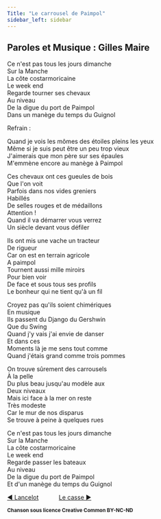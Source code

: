 ```yaml
---
Title: "Le carrousel de Paimpol"
sidebar_left: sidebar
---
```


##  Paroles et Musique : Gilles Maire
  
  
  
  
Ce n'est pas tous les jours dimanche  
Sur la Manche  
La côte costarmoricaine  
Le week end  
Regarde tourner ses chevaux  
Au niveau  
De la digue du port de Paimpol  
Dans un manège du temps du Guignol  
  
Refrain :  
  
Quand je vois les mômes des étoiles pleins les yeux  
Même si je suis peut être un peu trop vieux  
J'aimerais que mon père sur ses épaules  
M'emmène encore au manège à Paimpol  
  
  
Ces chevaux ont ces gueules de bois  
Que l'on voit  
Parfois dans nos vides greniers  
Habillés  
De selles rouges et de médaillons  
Attention !  
Quand il va démarrer vous verrez  
Un siècle devant vous défiler  
  
Ils ont mis une vache un tracteur  
De rigueur  
Car on est en terrain agricole  
A paimpol  
Tournent aussi mille miroirs  
Pour bien voir  
De face et sous tous ses profils  
Le bonheur qui ne tient qu'à un fil  
  
Croyez pas qu'ils soient chimériques  
En musique  
Ils passent du Django du Gershwin  
Que du Swing  
Quand j'y vais j'ai envie de danser  
Et dans ces  
Moments là je me sens tout comme  
Quand j'étais grand comme trois pommes  
  
On trouve sûrement des carrousels  
À la pelle  
Du plus beau jusqu'au modèle aux  
Deux niveaux  
Mais ici face à la mer on reste  
Très modeste  
Car le mur de nos disparus  
Se trouve à peine à quelques rues  
  
Ce n'est pas tous les jours dimanche  
Sur la Manche  
La côte costarmoricaine  
Le week end  
Regarde passer les bateaux  
Au niveau  
De la digue du port de Paimpol  
Et d'un manège du temps du Guignol  
  


[ ◀ Lancelot](../lancelot) ​ ​ ​ ​ ​ ​ ​ ​ ​ ​ ​ ​[Le casse ▶](../le_casse)


<b><sub>Chanson sous licence Creative Common BY-NC-ND</sub></b>
